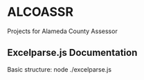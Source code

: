 # ALCOASSR
Projects for Alameda County Assessor

## Excelparse.js Documentation

Basic structure:
  node ./excelparse.js <path to excel file>
  
